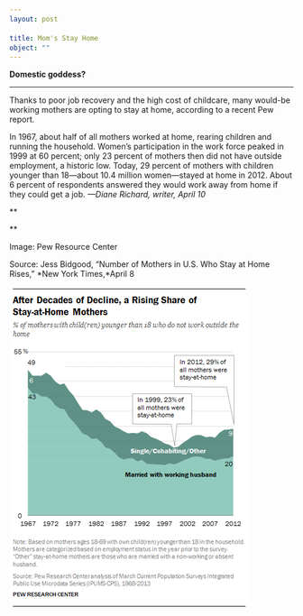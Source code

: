 ```yaml
---
layout: post

title: Mom's Stay Home
object: ""
---
```

**Domestic goddess?**

****

Thanks to poor job recovery and the high cost of childcare, many would-be working mothers are opting to stay at home, according to a recent Pew report.

In 1967, about half of all mothers worked at home, rearing children and running the household. Women’s participation in the work force peaked in 1999 at 60 percent; only 23 percent of mothers then did not have outside employment, a historic low. Today, 29 percent of mothers with children younger than 18—about 10.4 million women—stayed at home in 2012. About 6 percent of respondents answered they would work away from home if they could get a job.
 *—Diane Richard, writer, April 10*

**

**

Image: Pew Resource Center

Source: Jess Bidgood, “Number of Mothers in U.S. Who Stay at Home Rises,” *New York Times,*April 8

![](../images/14-04-9_L2011.20.5_StayHomeMomEDIT-1.png)

